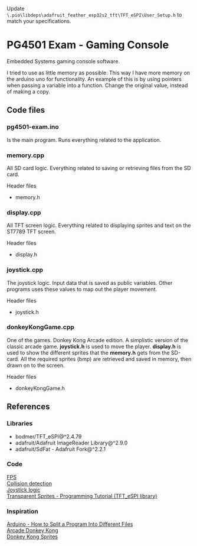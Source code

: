 Update `\.pio\libdeps\adafruit_feather_esp32s2_tft\TFT_eSPI\User_Setup.h` to match your specifications.

# PG4501 Exam - Gaming Console

Embedded Systems gaming console software.

I tried to use as little memory as possible. This way I have more memory on the arduino uno for functionality. An example of this is by using pointers when passing a variable into a function. Change the original value, instead of making a copy.

## Code files

### <b>pg4501-exam.ino</b>

Is the main program. Runs everything related to the application.

### <b>memory.cpp</b>

All SD card logic. Everything related to saving or retrieving files from the SD card.

Header files

- memory.h

### <b>display.cpp</b>

All TFT screen logic. Everything related to displaying sprites and text on the ST7789 TFT screen.

Header files

- display.h

### <b>joystick.cpp</b>

The joystick logic. Input data that is saved as public variables. Other programs uses these values to map out the player movement.

Header files

- joystick.h

### <b>donkeyKongGame.cpp</b>

One of the games. Donkey Kong Arcade edition. A simplistic version of the classic arcade game. <b>joystick.h</b> is used to move the player.
<b>display.h</b> is used to show the different sprites that the <b>memory.h</b> gets from the SD-card. All the required sprites (bmp) are retrieved and
saved in memory, then drawn on to the screen.

Header files

- donkeyKongGame.h

## References

### Libraries

- bodmer/TFT_eSPI@^2.4.79
- adafruit/Adafruit ImageReader Library@^2.9.0
- adafruit/SdFat - Adafruit Fork@^2.2.1

### Code

[FPS](https://www.youtube.com/watch?v=4cwpXJIHaMo&ab_channel=MakingGamesWithBen)<br>
[Collision detection](https://docs.arduino.cc/library-examples/tft-library/TFTPong)<br>
[Joystick logic](https://create.arduino.cc/projecthub/MisterBotBreak/how-to-use-a-joystick-with-serial-monitor-1f04f0)<br>
[Transparent Sprites - Programming Tutorial (TFT_eSPI library)](https://www.youtube.com/watch?v=U4jOFLFNZBI&t=1002s&ab_channel=VolosProjects)<br>

### Inspiration

[Arduino - How to Split a Program Into Different Files](https://www.youtube.com/watch?v=BdstuZP6l5E&ab_channel=RoboticsBack-End)<br>
[Arcade Donkey Kong](https://www.youtube.com/watch?v=UBHJhla8TO4&t=89s&ab_channel=WorldofLongplays)<br>
[Donkey Kong Sprites](https://www.spriters-resource.com/fullview/45989/)<br>

